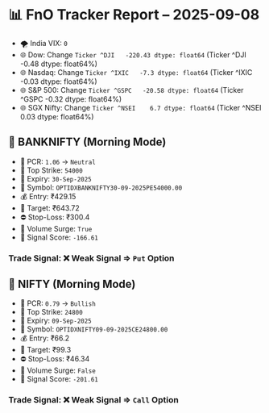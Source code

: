 # 📊 FnO Tracker Report – 2025-09-08
- 🌪️ India VIX: `0`
- 🌐 Dow: Change `Ticker
^DJI   -220.43
dtype: float64` (Ticker
^DJI   -0.48
dtype: float64%)
- 🌐 Nasdaq: Change `Ticker
^IXIC   -7.3
dtype: float64` (Ticker
^IXIC   -0.03
dtype: float64%)
- 🌐 S&P 500: Change `Ticker
^GSPC   -20.58
dtype: float64` (Ticker
^GSPC   -0.32
dtype: float64%)
- 🌐 SGX Nifty: Change `Ticker
^NSEI    6.7
dtype: float64` (Ticker
^NSEI    0.03
dtype: float64%)
## 📘 BANKNIFTY (Morning Mode)
- 🔄 PCR: `1.06` → `Neutral`
- 🔢 Top Strike: `54000`
- 📆 Expiry: `30-Sep-2025`
- 🎫 Symbol: `OPTIDXBANKNIFTY30-09-2025PE54000.00`
- 💰 Entry: ₹429.15
- 🎯 Target: ₹643.72
- ⛔ Stop-Loss: ₹300.4
- 🚀 Volume Surge: `True`
- 🧮 Signal Score: `-166.61`
### Trade Signal: ❌ Weak Signal ⇒ `Put` Option
## 📘 NIFTY (Morning Mode)
- 🔄 PCR: `0.79` → `Bullish`
- 🔢 Top Strike: `24800`
- 📆 Expiry: `09-Sep-2025`
- 🎫 Symbol: `OPTIDXNIFTY09-09-2025CE24800.00`
- 💰 Entry: ₹66.2
- 🎯 Target: ₹99.3
- ⛔ Stop-Loss: ₹46.34
- 🚀 Volume Surge: `False`
- 🧮 Signal Score: `-201.61`
### Trade Signal: ❌ Weak Signal ⇒ `Call` Option